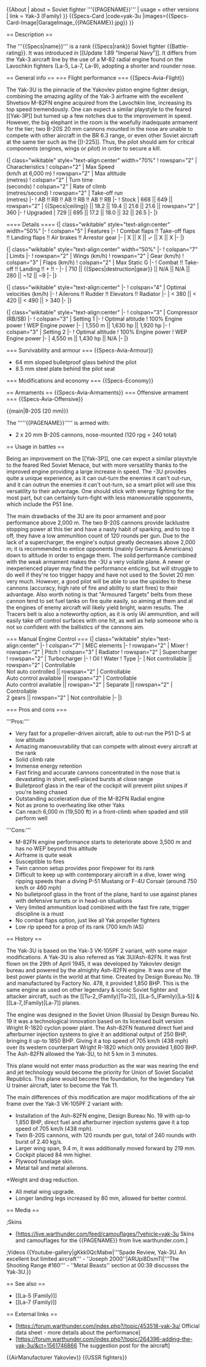 {{About
| about = Soviet fighter '''{{PAGENAME}}'''
| usage = other versions
| link = Yak-3 (Family)
}}
{{Specs-Card
|code=yak-3u
|images={{Specs-Card-Image|GarageImage_{{PAGENAME}}.jpg}}
}}

== Description ==
<!-- ''In the description, the first part should be about the history of and the creation and combat usage of the aircraft, as well as its key features. In the second part, tell the reader about the aircraft in the game. Insert a screenshot of the vehicle, so that if the novice player does not remember the vehicle by name, he will immediately understand what kind of vehicle the article is talking about.'' -->
The '''{{Specs|name}}''' is a rank {{Specs|rank}} Soviet fighter {{Battle-rating}}. It was introduced in [[Update 1.89 "Imperial Navy"]]. It differs from the Yak-3 aircraft line by the use of a M-82 radial engine found on the Lavochkin fighters (La-5, La-7, La-9), adopting a shorter and rounder nose.

== General info ==
=== Flight performance ===
{{Specs-Avia-Flight}}
<!-- ''Describe how the aircraft behaves in the air. Speed, manoeuvrability, acceleration and allowable loads - these are the most important characteristics of the vehicle.'' -->
The Yak-3U is the pinnacle of the Yakovlev piston engine fighter design, combining the amazing agility of the Yak-3 airframe with the excellent Shvetsov M-82FN engine acquired from the Lavochkin line, increasing its top speed tremendously. One can expect a similar playstyle to the feared [[Yak-3P]] but turned up a few notches due to the improvement in speed. However, the big elephant in the room is the woefully inadequate armament for the tier; two B-20S 20 mm cannons mounted in the nose are unable to compete with other aircraft in the BR 6.3 range, or even other Soviet aircraft at the same tier such as the [[I-225]]. Thus, the pilot should aim for critical components (engines, wings or pilot) in order to secure a kill.

{| class="wikitable" style="text-align:center" width="70%"
! rowspan="2" | Characteristics
! colspan="2" | Max Speed<br>(km/h at 6,000 m)
! rowspan="2" | Max altitude<br>(metres)
! colspan="2" | Turn time<br>(seconds)
! colspan="2" | Rate of climb<br>(metres/second)
! rowspan="2" | Take-off run<br>(metres)
|-
! AB !! RB !! AB !! RB !! AB !! RB
|-
! Stock
| 668 || 649 || rowspan="2" | {{Specs|ceiling}} || 18.2 || 19.4 || 21.6 || 21.6 || rowspan="2" | 360
|-
! Upgraded
| 729 || 695 || 17.2 || 18.0 || 32 || 26.5
|-
|}

==== Details ====
{| class="wikitable" style="text-align:center" width="50%"
|-
! colspan="5" | Features
|-
! Combat flaps !! Take-off flaps !! Landing flaps !! Air brakes !! Arrestor gear
|-
| X || X || ✓ || X || X     <!-- ✓ -->
|-
|}

{| class="wikitable" style="text-align:center" width="50%"
|-
! colspan="7" | Limits
|-
! rowspan="2" | Wings (km/h)
! rowspan="2" | Gear (km/h)
! colspan="3" | Flaps (km/h)
! colspan="2" | Max Static G
|-
! Combat !! Take-off !! Landing !! + !! -
|-
| 710<!--{{Specs|destruction|body}}--> || {{Specs|destruction|gear}} || N/A || N/A || 280 || ~12 || ~9
|-
|}

{| class="wikitable" style="text-align:center"
|-
! colspan="4" | Optimal velocities (km/h)
|-
! Ailerons !! Rudder !! Elevators !! Radiator
|-
| < 380 || < 420 || < 490 || > 340
|-
|}

{| class="wikitable" style="text-align:center"
|-
! colspan="3" | Compressor (RB/SB)
|-
! colspan="3" | Setting 1
|-
! Optimal altitude
! 100% Engine power
! WEP Engine power
|-
| 1,550 m || 1,630 hp || 1,920 hp
|-
! colspan="3" | Setting 2
|-
! Optimal altitude
! 100% Engine power
! WEP Engine power
|-
| 4,550 m || 1,430 hp || N/A
|-
|}

=== Survivability and armour ===
{{Specs-Avia-Armour}}
<!-- ''Examine the survivability of the aircraft. Note how vulnerable the structure is and how secure the pilot is, whether the fuel tanks are armoured, etc. Describe the armour, if there is any, and also mention the vulnerability of other critical aircraft systems.'' -->

* 64 mm sloped bulletproof glass behind the pilot
* 8.5 mm steel plate behind the pilot seat

=== Modifications and economy ===
{{Specs-Economy}}

== Armaments ==
{{Specs-Avia-Armaments}}
=== Offensive armament ===
{{Specs-Avia-Offensive}}
<!-- ''Describe the offensive armament of the aircraft, if any. Describe how effective the cannons and machine guns are in a battle, and also what belts or drums are better to use. If there is no offensive weaponry, delete this subsection.'' -->
{{main|B-20S (20 mm)}}

The '''''{{PAGENAME}}''''' is armed with:

* 2 x 20 mm B-20S cannons, nose-mounted (120 rpg = 240 total)

== Usage in battles ==
<!-- ''Describe the tactics of playing in an aircraft, the features of using aircraft in a team and advice on tactics. Refrain from creating a "guide" - do not impose a single point of view, but instead, give the reader food for thought. Examine the most dangerous enemies and give recommendations on fighting them. If necessary, note the specifics of the game in different modes (AB, RB, SB).'' -->
Being an improvement on the [[Yak-3P]], one can expect a similar playstyle to the feared Red Soviet Menace, but with more versatility thanks to the improved engine providing a large increase in speed. The -3U provides quite a unique experience, as it can out-turn the enemies it can't out-run, and it can outrun the enemies it can't out-turn, so a smart pilot will use this versatility to their advantage. One should stick with energy fighting for the most part, but can certainly turn-fight with less manoeuvrable opponents, which include the P51 line.

The main drawbacks of the 3U are its poor armament and poor performance above 2,000 m. The two B-20S cannons provide lacklustre stopping power at this tier and have a nasty habit of sparking, and to top it off, they have a low ammunition count of 120 rounds per gun. Due to the lack of a supercharger, the engine's output greatly decreases above 2,000 m; it is recommended to entice opponents (mainly Germans & Americans) down to altitude in order to engage them. The solid performance combined with the weak armament makes the -3U a very volatile plane. A newer or inexperienced player may find the performance enticing, but will struggle to do well if they're too trigger happy and have not used to the Soviet 20 mm very much. However, a good pilot will be able to use the upsides to these cannons (accuracy, high rate of fire and ability to start fires) to their advantage. Also worth noting is that "Armoured Targets" belts from these cannon tend to set fuel tanks on fire quite easily, so aiming at them and at the engines of enemy aircraft will likely yield bright, warm results. The Tracers belt is also a noteworthy option, as it is only IAI ammunition, and will easily take off control surfaces with one hit, as well as help someone who is not so confident with the ballistics of the cannons aim.

=== Manual Engine Control ===
{| class="wikitable" style="text-align:center"
|-
! colspan="7" | MEC elements
|-
! rowspan="2" | Mixer
! rowspan="2" | Pitch
! colspan="3" | Radiator
! rowspan="2" | Supercharger
! rowspan="2" | Turbocharger
|-
! Oil
! Water
! Type
|-
| Not controllable || rowspan="2" | Controllable<br>Not auto controlled || rowspan="2" | Controllable<br>Auto control available || rowspan="2" | Controllable<br>Auto control available || rowspan="2" | Separate || rowspan="2" | Controllable<br>2 gears || rowspan="2" | Not controllable
|-
|}

=== Pros and cons ===
<!-- ''Summarise and briefly evaluate the vehicle in terms of its characteristics and combat effectiveness. Mark its pros and cons in the bulleted list. Try not to use more than 6 points for each of the characteristics. Avoid using categorical definitions such as "bad", "good" and the like - use substitutions with softer forms such as "inadequate" and "effective".'' -->

'''Pros:'''

* Very fast for a propeller-driven aircraft, able to out-run the P51 D-5 at low altitude
* Amazing manoeuvrability that can compete with almost every aircraft at the rank
* Solid climb rate
* Immense energy retention
* Fast firing and accurate cannons concentrated in the nose that is devastating in short, well-placed bursts at close range
* Bulletproof glass in the rear of the cockpit will prevent pilot snipes if you're being chased
* Outstanding acceleration due of the M-82FN Radial engine
* Not as prone to overheating like other Yaks
* Can reach 6,000 m (19,500 ft) in a front-climb when spaded and still perform well

'''Cons:'''

* M-82FN engine performance starts to deteriorate above 3,500 m and has no WEP beyond this altitude
* Airframe is quite weak
* Susceptible to fires
* Twin cannon setup provides poor firepower for its rank
* Difficult to keep up with contemporary aircraft in a dive, lower wing ripping speeds than a diving P-51 Mustang or F-4U Corsair (around 750 km/h or 460 mph)
* No bulletproof glass in the front of the plane, hard to use against planes with defensive turrets or in head-on situations
* Very limited ammunition load combined with the fast fire rate, trigger discipline is a must
* No combat flaps option, just like all Yak propeller fighters
* Low rip speed for a prop of its rank (700 km/h IAS)

== History ==
<!-- ''Describe the history of the creation and combat usage of the aircraft in more detail than in the introduction. If the historical reference turns out to be too long, take it to a separate article, taking a link to the article about the vehicle and adding a block "/ History" (example: <nowiki>https://wiki.warthunder.com/(Vehicle-name)/History</nowiki>) and add a link to it here using the <code>main</code> template. Be sure to reference text and sources by using <code><nowiki><ref></ref></nowiki></code>, as well as adding them at the end of the article with <code><nowiki><references /></nowiki></code>. This section may also include the vehicle's dev blog entry (if applicable) and the in-game encyclopedia description (under <code><nowiki>=== In-game description ===</nowiki></code>, also if applicable).'' -->

The Yak-3U is based on the Yak-3 VK-105PF 2 variant, with some major modifications. A Yak-3U is also referred as Yak 3U/Ash-82FN.
It was first flown on the 29th of April 1945, it was developed by Yakovlev design bureau and powered by the almighty Ash-82FN engine. It was one of the best power plants in the world at that time. Created by Design Bureau No. 19 and manufactured by Factory No. 478, it provided 1,850 BHP. This is the same engine as used on other legendary & iconic Soviet fighter and attacker aircraft, such as the [[Tu-2_(Family)|Tu-2]], [[La-5_(Family)|La-5]] & [[La-7_(Family)|La-7]] planes.

The engine was designed in the Soviet Union (Russia) by Design Bureau No. 19 it was a technological innovation based on its licensed built version Wright R-1820 cyclon power plant. The Ash-82FN featured direct fuel and afterburner injection systems to give it an additional output of 250 BHP, bringing it up-to 1850 BHP. Giving it a top speed of 705 km/h (438 mph) over its western counterpart Wright R-1820 which only provided 1,600 BHP.
The Ash-82FN allowed the Yak-3U, to hit 5 km in 3 minutes.

This plane would not enter mass production as the war was nearing the end and jet technology would become the priority for Union of Soviet Socialist Republics. This plane would become the foundation, for the legendary Yak U trainer aircraft, later to become the Yak 11.

The main differences of this modification are major modifications of the air frame over the Yak-3 VK-105PF 2 variant with:

* Installation of the Ash-82FN engine, Design Bureau No. 19 with up-to 1,850 BHP, direct fuel and afterburner injection systems gave it a top speed of 705 km/h (438 mph).
* Twin B-20S cannons, with 120 rounds per gun, total of 240 rounds with burst of 2.40 kg/s.
* Larger wing span, 9.4 m, it was additionally moved forward by 219 mm.
* Cockpit placed 84 mm higher.
* Plywood fuselage skin.
* Metal tail and metal ailerons.

 *Weight and drag reduction.

* All metal wing upgrade.
* Longer landing legs increased by 80 mm, allowed for better control.

== Media ==
<!-- ''Excellent additions to the article would be video guides, screenshots from the game, and photos.'' -->

;Skins

* [https://live.warthunder.com/feed/camouflages/?vehicle=yak-3u Skins and camouflages for the {{PAGENAME}} from live.warthunder.com.]

;Videos
{{Youtube-gallery|gKkk0QcMabw|'''Spade Review, Yak-3U. An excellent but limited aircraft''' - ''Joseph 2000''|ARUpi8DsmTI|'''The Shooting Range #160''' - ''Metal Beasts'' section at 00:39 discusses the Yak-3U.}}

== See also ==
<!-- ''Links to the articles on the War Thunder Wiki that you think will be useful for the reader, for example:''
* ''reference to the series of the aircraft;''
* ''links to approximate analogues of other nations and research trees.'' -->

* [[La-5 (Family)]]
* [[La-7 (Family)]]

== External links ==
<!-- ''Paste links to sources and external resources, such as:''
* ''topic on the official game forum;''
* ''other literature.'' -->

* [https://forum.warthunder.com/index.php?/topic/453518-yak-3u/ Official data sheet - more details about the performance]
* [https://forum.warthunder.com/index.php?/topic/264396-adding-the-yak-3u/&ct=1561746866 The suggestion post for the aircraft]

{{AirManufacturer Yakovlev}}
{{USSR fighters}}
